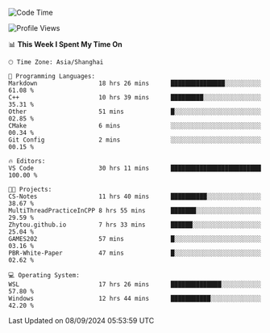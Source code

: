 <!--START_SECTION:waka-->
![Code Time](http://img.shields.io/badge/Code%20Time-1%2C970%20hrs%2025%20mins-blue)

![Profile Views](http://img.shields.io/badge/Profile%20Views-2-blue)

📊 **This Week I Spent My Time On** 

```text
🕑︎ Time Zone: Asia/Shanghai

💬 Programming Languages: 
Markdown                 18 hrs 26 mins      ███████████████░░░░░░░░░░   61.08 % 
C++                      10 hrs 39 mins      █████████░░░░░░░░░░░░░░░░   35.31 % 
Other                    51 mins             █░░░░░░░░░░░░░░░░░░░░░░░░   02.85 % 
CMake                    6 mins              ░░░░░░░░░░░░░░░░░░░░░░░░░   00.34 % 
Git Config               2 mins              ░░░░░░░░░░░░░░░░░░░░░░░░░   00.15 % 

🔥 Editors: 
VS Code                  30 hrs 11 mins      █████████████████████████   100.00 % 

🐱‍💻 Projects: 
CS-Notes                 11 hrs 40 mins      ██████████░░░░░░░░░░░░░░░   38.67 % 
MultiThreadPracticeInCPP 8 hrs 55 mins       ███████░░░░░░░░░░░░░░░░░░   29.59 % 
Zhytou.github.io         7 hrs 33 mins       ██████░░░░░░░░░░░░░░░░░░░   25.04 % 
GAMES202                 57 mins             █░░░░░░░░░░░░░░░░░░░░░░░░   03.16 % 
PBR-White-Paper          47 mins             █░░░░░░░░░░░░░░░░░░░░░░░░   02.62 % 

💻 Operating System: 
WSL                      17 hrs 26 mins      ██████████████░░░░░░░░░░░   57.80 % 
Windows                  12 hrs 44 mins      ███████████░░░░░░░░░░░░░░   42.20 % 
```


 Last Updated on 08/09/2024 05:53:59 UTC
<!--END_SECTION:waka-->